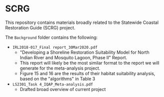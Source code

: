 # SCRG
This repository contains materials broadly related to the Statewide Coastal Restoration Guide (SCRG) project.

The `Background` folder contains the following: 
* `IRL2018-017_Final report_30Mar2020.pdf`
  * "Developing a Shoreline Restoration Suitability Model for North Indian River and Mosquito Lagoon, Phase II" Report.
  * This report will likely be the most similar format to the report we will generate for the meta-analysis project.
  * Figure 15 and 16 are the results of their habitat suitability analysis, based on the "algorithms" in Table 3
* `LS2301_Task 4_IQAP_Meta-analysis.pdf`
  * Drafted broad overview of current project
  
